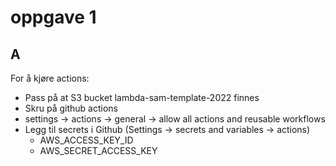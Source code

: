 # oppgave 1

## A
For å kjøre actions:
* Pass på at S3 bucket lambda-sam-template-2022 finnes
*  Skru på github actions
  * settings -> actions -> general -> allow all actions and reusable workflows
* Legg til secrets i Github (Settings -> secrets and variables -> actions)
  * AWS_ACCESS_KEY_ID
  * AWS_SECRET_ACCESS_KEY
